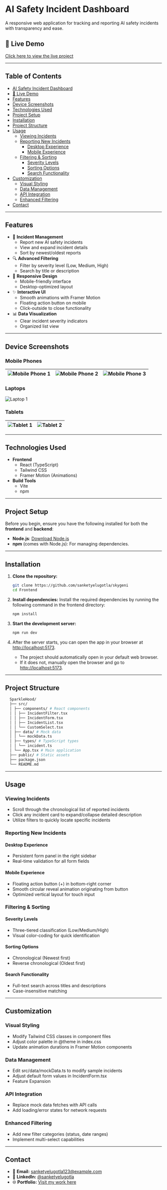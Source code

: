 # AI Safety Incident Dashboard

A responsive web application for tracking and reporting AI safety incidents with transparency and ease.

## 🔗 Live Demo

[Click here to view the live project](https://sparkle-hood.vercel.app/)

---

## Table of Contents

- [AI Safety Incident Dashboard](#ai-safety-incident-dashboard)
- [🔗 Live Demo](#-live-demo)
- [Features](#features)
- [Device Screenshots](#device-screenshots)
- [Technologies Used](#technologies-used)
- [Project Setup](#project-setup)
- [Installation](#installation)
- [Project Structure](#project-structure)
- [Usage](#usage)
  - [Viewing Incidents](#viewing-incidents)
  - [Reporting New Incidents](#reporting-new-incidents)
    - [Desktop Experience](#desktop-experience)
    - [Mobile Experience](#mobile-experience)
  - [Filtering & Sorting](#filtering--sorting)
    - [Severity Levels](#severity-levels)
    - [Sorting Options](#sorting-options)
    - [Search Functionality](#search-functionality)
- [Customization](#customization)
  - [Visual Styling](#visual-styling)
  - [Data Management](#data-management)
  - [API Integration](#api-integration)
  - [Enhanced Filtering](#enhanced-filtering)
- [Contact](#contact)

---

## Features

- 🚨 **Incident Management**
  - Report new AI safety incidents
  - View and expand incident details
  - Sort by newest/oldest reports
- 🔍 **Advanced Filtering**
  - Filter by severity level (Low, Medium, High)
  - Search by title or description
- 📱 **Responsive Design**
  - Mobile-friendly interface
  - Desktop-optimized layout
- ✨ **Interactive UI**
  - Smooth animations with Framer Motion
  - Floating action button on mobile
  - Click-outside to close functionality
- 📊 **Data Visualization**
  - Clear incident severity indicators
  - Organized list view

---

## Device Screenshots

### Mobile Phones

| ![Mobile Phone 1](./screenshots/iphone1.png) | ![Mobile Phone 2](./screenshots/iphone2.png) | ![Mobile Phone 3](./screenshots/iphone3.png) |
| :------------------------------------------: | :------------------------------------------: | :------------------------------------------: |

### Laptops

![Laptop 1](./screenshots/mac.png)

### Tablets

| ![Tablet 1](./screenshots/pad1.png) | ![Tablet 2](./screenshots/pad2.png) |
| :---------------------------------: | :---------------------------------: |

---

## Technologies Used

- **Frontend**
  - React (TypeScript)
  - Tailwind CSS
  - Framer Motion (Animations)
- **Build Tools**
  - Vite
  - npm

---

## Project Setup

Before you begin, ensure you have the following installed for both the **frontend** and **backend**:

- **Node.js**: [Download Node.js](https://nodejs.org/)
- **npm** (comes with Node.js): For managing dependencies.

---

## Installation

1. **Clone the repository:**

   ```bash
   git clone https://github.com/sanketyelugotla/skygeni
   cd Frontend
   ```

2. **Install dependencies:**
   Install the required dependencies by running the following command in the frontend directory:

   ```bash
   npm install
   ```

3. **Start the development server:**

   ```bash
   npm run dev
   ```

4. After the server starts, you can open the app in your browser at [http://localhost:5173](http://localhost:5173).

   - The project should automatically open in your default web browser.
   - If it does not, manually open the browser and go to [http://localhost:5173](http://localhost:5173).

---

## Project Structure

```bash
  SparkleHood/
  ├── src/
  │ ├── components/ # React components
  │ │ ├── IncidentFilter.tsx
  │ │ ├── IncidentForm.tsx
  │ │ ├── IncidentList.tsx
  │ │ └── CustomSelect.tsx
  │ ├── data/ # Mock data
  │ │ └── mockData.ts
  │ ├── types/ # TypeScript types
  │ │ └── incident.ts
  │ └── App.tsx # Main application
  ├── public/ # Static assets
  ├── package.json
  └── README.md
```

---

## Usage

### Viewing Incidents

- Scroll through the chronological list of reported incidents
- Click any incident card to expand/collapse detailed description
- Utilize filters to quickly locate specific incidents

### Reporting New Incidents

#### Desktop Experience

- Persistent form panel in the right sidebar
- Real-time validation for all form fields

#### Mobile Experience

- Floating action button (+) in bottom-right corner
- Smooth circular reveal animation originating from button
- Optimized vertical layout for touch input

### Filtering & Sorting

#### Severity Levels

- Three-tiered classification (Low/Medium/High)
- Visual color-coding for quick identification

#### Sorting Options

- Chronological (Newest first)
- Reverse chronological (Oldest first)

#### Search Functionality

- Full-text search across titles and descriptions
- Case-insensitive matching

---

## Customization

### Visual Styling

- Modify Tailwind CSS classes in component files
- Adjust color palette in @theme in index.css
- Update animation durations in Framer Motion components

### Data Management

- Edit src/data/mockData.ts to modify sample incidents
- Adjust default form values in IncidentForm.tsx
- Feature Expansion

### API Integration

- Replace mock data fetches with API calls
- Add loading/error states for network requests

### Enhanced Filtering

- Add new filter categories (status, date ranges)
- Implement multi-select capabilities

---

## Contact

- 📧 **Email:** [sanketyelugotla123@example.com](mailto:sanketyelugotla123@example.com)
- 💼 **LinkedIn:** [@sanketyelugotla](https://www.linkedin.com/in/sanketyelugotla/)
- 🌐 **Portfolio:** [Visit my work here](https://sanketyelugotla.vercel.app)
